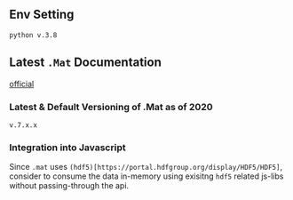 ## Env Setting
`python v.3.8`

## Latest `.Mat` Documentation

[official](https://www.mathworks.com/help/matlab/import_export/mat-file-versions.html?searchHighlight=.mat&s_tid=doc_srchtitle)

### Latest & Default Versioning of .Mat as of 2020 
`v.7.x.x`

### Integration into Javascript 
Since `.mat` uses `(hdf5)[https://portal.hdfgroup.org/display/HDF5/HDF5]`, consider to consume the data in-memory using exisitng `hdf5` related js-libs without passing-through the api.
